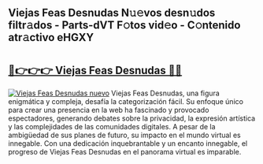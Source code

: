 ## Viejas Feas Desnudas N𝚞𝚎vos desn𝚞dos filtr𝚊dos - Parts-dVT F𝚘tos vid𝚎o - C𝚘ntenido atr𝚊ctivo eHGXY

# <h2><a href="http://mbbfm09.tromn.icu/?c=Viejas+Feas+Desnudas">🔗👉👉👉 Viejas Feas Desnudas 🔗🔗</a></h2>

[![Viejas Feas Desnudas nuevo](https://i.imgur.com/pEAQMta.gif)](http://mbbfm09.tromn.icu/?c=Viejas+Feas+Desnudas)
Viejas Feas Desnudas, una figura enigmática y compleja, desafía la categorización fácil. Su enfoque único para crear una presencia en la web ha fascinado y provocado espectadores, generando debates sobre la privacidad, la expresión artística y las complejidades de las comunidades digitales. A pesar de la ambigüedad de sus planes de futuro, su impacto en el mundo virtual es innegable. Con una dedicación inquebrantable y un encanto innegable, el progreso de Viejas Feas Desnudas en el panorama virtual es imparable.
